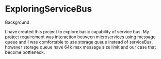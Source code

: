 # ExploringServiceBus

Background

I have created this project to explore basic capability of service bus. My project requirement was interaction between microservices using message queue and I was comfortable to use storage queue instead of serviceBus, however storage queue have 64k max message size limit and our case that become bottleneck.


